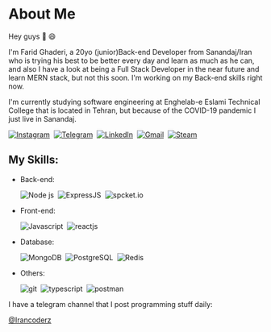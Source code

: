 # About Me
Hey guys :wave: 😄

I'm Farid Ghaderi, a 20yo (junior)Back-end Developer from Sanandaj/Iran who is trying his best to be better every day and learn as much as he can, and also I have a look at being a Full Stack Developer in the near future and learn MERN stack, but not this soon. I'm working on my Back-end skills right now.

I'm currently studying software engineering at Enghelab-e Eslami Technical College that is located in Tehran, but because of the COVID-19 pandemic I just live in Sanandaj.

<a target="_blank" href="https://www.instagram.com/far1dghaderi"><img src="https://img.shields.io/badge/instagram-%23E4405F.svg?&style=for-the-badge&logo=instagram&logoColor=white" alt="Instagram" /></a>&nbsp;
<a target="_blank" href="https://t.me/far1dghaderi"><img src="https://img.shields.io/badge/Telegram-%23E4405F.svg?&style=for-the-badge&logo=telegram&logoColor=white&color=lightblue" alt="Telegram" /></a>&nbsp;
<a target="_blank" href="https://www.linkedin.com/in/farid-ghaderi-ba9911167/"><img src="https://img.shields.io/badge/linkedin-%230077B5.svg?&style=for-the-badge&logo=linkedin&logoColor=white" alt="LinkedIn" /></a>&nbsp;
<a target="_blank" href="mailto:faridghaderi2001@gmail.com?subject=Hello%20Farid"><img src="https://img.shields.io/badge/gmail-%23D14836.svg?&style=for-the-badge&logo=gmail&logoColor=white" alt="Gmail"/></a>&nbsp;
<a target="_blank" href="https://steamcommunity.com/id/faridghaderi/"><img src="https://img.shields.io/badge/Steam-%23D14836.svg?&style=for-the-badge&logo=steam&logoColor=white&color=black" alt="Steam"/></a>&nbsp;

## My Skills:

* Back-end:
 
  <img src="https://img.shields.io/badge/Node.JS-%23E4405F.svg?&style=for-the-badge&logo=Node.js&logoColor=lightgreen&color=black" alt="Node js" /></a>&nbsp;
  <img src="https://img.shields.io/badge/Express.JS-%23E4405F.svg?&style=for-the-badge&logo=Node.js&logoColor=lightgreen&color=black" alt="ExpressJS" /></a>&nbsp;
  <img src="https://img.shields.io/badge/Socket.io-%23E4405F.svg?&style=for-the-badge&logo=Socket.io&logoColor=lightgreen&color=black" alt="spcket.io" /></a>&nbsp;

  
* Front-end:
 
  <img src="https://img.shields.io/badge/Vanilla JS-%23E4405F.svg?&style=for-the-badge&logo=javascript&logoColor=yellow&color=black" alt="Javascript" /></a>&nbsp;
  <img src="https://img.shields.io/badge/React js-%23E4405F.svg?&style=for-the-badge&logo=react&logoColor=lightblue&color=black" alt="reactjs" /></a>&nbsp;


* Database:

  <img src="https://img.shields.io/badge/MongoDB-%23E4405F.svg?&style=for-the-badge&logo=mongodb&logoColor=lightgreen&color=black" alt="MongoDB" /></a>&nbsp;
  <img src="https://img.shields.io/badge/Postgresql-%23E4405F.svg?&style=for-the-badge&logo=postgresql&logoColor=lightpurple&color=black" alt="PostgreSQL" /></a>&nbsp;
  <img src="https://img.shields.io/badge/Redis-%23E4405F.svg?&style=for-the-badge&logo=Redis&logoColor=Red&color=black" alt="Redis" /></a>&nbsp;
  
* Others:

  <img src="https://img.shields.io/badge/Git-%23E4405F.svg?&style=for-the-badge&logo=Git&logoColor=orange&color=black" alt="git" /></a>&nbsp;
  <img src="https://img.shields.io/badge/typescript-%23E4405F.svg?&style=for-the-badge&logo=typescript&logoColor=blue&color=black" alt="typescript" /></a>&nbsp;
  <img src="https://img.shields.io/badge/Postman-%23E4405F.svg?&style=for-the-badge&logo=postman&logoColor=orange&color=black" alt="postman" /></a>&nbsp;


 
  
I have a telegram channel that I post programming stuff daily:

[@Irancoderz](https://t.me/irancoderz)

  




